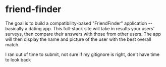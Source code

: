 # friend-finder
The goal is to build a compatibility-based "FriendFinder" application -- basically a dating app. This full-stack site will take in results your users' surveys, then compare their answers with those from other users. The app will then display the name and picture of the user with the best overall match.

I ran out of time to submit, not sure if my gitignore is right, don't have time to look back 
